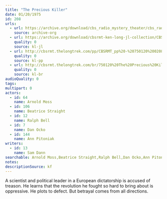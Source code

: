 ```yaml
---
title: "The Precious Killer"
date: 01/20/1975
id: 208
urls: 
  - url: https://archive.org/download/cbs_radio_mystery_theater/cbs_radio_mystery_theater-0201-0250.zip/cbs_radio_mystery_theater-0201-0250%2Fcbsrmt_0208_the_precious_killer.mp3
    source: archive-org
  - url: https://archive.org/download/cbsrmt-ken-long-jl-collection/CBSRMT - 750120 0208 The Precious Killer_jl.mp3
    quality: 0
    source: kl-jl
  - url: http://cbsrmt.thelongtrek.com/pp/CBSRMT_pp%20-%20750120%200208%20The%20Precious%20Killer.mp3
    quality: 0
    source: kl-pp
  - url: http://cbsrmt.thelongtrek.com/br/750120%20The%20Precious%20Killer%20-%20WOR.mp3
    quality: 0
    source: kl-br
audioQuality: 0
tags: 
multipart: 0
actors:  
  - id: 64
    name: Arnold Moss  
  - id: 106
    name: Beatrice Straight  
  - id: 12
    name: Ralph Bell  
  - id: 7
    name: Dan Ocko  
  - id: 144
    name: Ann Pitoniak
writers:  
  - id: 13
    name: Sam Dann
searchable: Arnold Moss,Beatrice Straight,Ralph Bell,Dan Ocko,Ann Pitoniak Sam Dann
notes: 
descriptionSource: kf
---
```

A scientist and political leader in a European dictatorship is accused of treason. He learns that the revolution he fought so hard to bring about is oppressive. He plots to defect. But betrayal comes from all directions.
